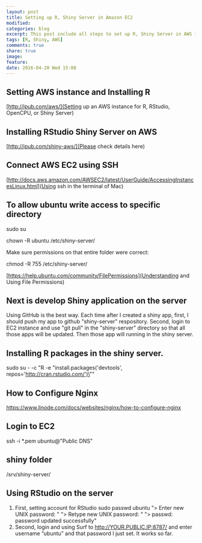 ```yaml
---
layout: post
title: Setting up R, Shiny Server in Amazon EC2
modified:
categories: blog
excerpt: This post include all steps to set up R, Shiny Server in AWS instance. 
tags: [R, Shiny, AWS]
comments: true
share: true
image:
feature:
date: 2016-04-20 Wed 15:08
---
```


## Setting AWS instance and Installing R

[http://ipub.com/aws/](Setting up an AWS instance for R, RStudio, OpenCPU, or Shiny Server)

## Installing RStudio Shiny Server on AWS

[http://ipub.com/shiny-aws/](Please check details here)

## Connect AWS EC2 using SSH

[http://docs.aws.amazon.com/AWSEC2/latest/UserGuide/AccessingInstancesLinux.html](Using ssh in the terminal of Mac)

## To allow ubuntu write access to specific directory

sudo su

chown -R ubuntu /etc/shiny-server/

Make sure permissions on that entire folder were correct:

chmod -R 755 /etc/shiny-server/

[https://help.ubuntu.com/community/FilePermissions](Understanding and Using File Permissions)

## Next is develop Shiny application on the server

Using GitHub is the best way. Each time after I created a shiny app, first, I should push my app to github "shiny-server" respository. Second, login to EC2 instance and use "git pull" in the "shiny-server" directory so that all those apps will be updated. Then those app will running in the shiny server. 

## Installing R packages in the shiny server.

sudo su - -c "R -e \"install.packages('devtools', repos='http://cran.rstudio.com/')\""

## How to Configure Nginx

https://www.linode.com/docs/websites/nginx/how-to-configure-nginx

## Login to EC2

ssh -i *.pem ubuntu@"Public DNS"


## shiny folder

/srv/shiny-server/

## Using RStudio on the server

1. First, setting account for RStudio
    sudo passwd ubuntu
    "> Enter new UNIX password: "
    "> Retype new UNIX password: "
    "> passwd: password updated successfully"
2. Second, login and using
    Surf to http://YOUR.PUBLIC.IP:8787/ and enter username “ubuntu” and that password I just set. It works so far.
